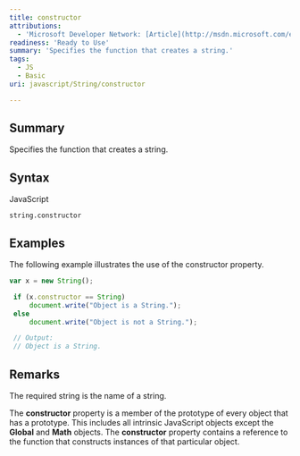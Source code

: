 ```yaml
---
title: constructor
attributions:
  - 'Microsoft Developer Network: [Article](http://msdn.microsoft.com/en-us/library/ie/jj155297(v=vs.94).aspx)'
readiness: 'Ready to Use'
summary: 'Specifies the function that creates a string.'
tags:
  - JS
  - Basic
uri: javascript/String/constructor

---
```

## Summary

Specifies the function that creates a string.

## Syntax

<span class="language">JavaScript</span>

    string.constructor

## Examples

The following example illustrates the use of the constructor property.

``` js
var x = new String();

 if (x.constructor == String)
     document.write("Object is a String.");
 else
     document.write("Object is not a String.");

 // Output:
 // Object is a String.
```

## Remarks

The required string is the name of a string.

The **constructor** property is a member of the prototype of every object that has a prototype. This includes all intrinsic JavaScript objects except the **Global** and **Math** objects. The **constructor** property contains a reference to the function that constructs instances of that particular object.

